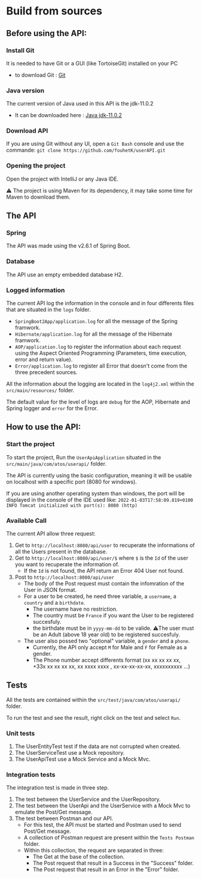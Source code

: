 # Build from sources


## Before using the API:

### Install Git

It is needed to have Git or a GUI (like TortoiseGit) installed on your PC

- to download Git : [Git](https://git-scm.com/downloads)

### Java version

The current version of Java used in this API is the jdk-11.0.2

- It can be downloaded here : [Java jdk-11.0.2](https://www.oracle.com/fr/java/technologies/javase/jdk11-archive-downloads.html)

### Download API

If you are using Git without any UI, open a `Git Bash` console and use the commande:
```git clone https://github.com/fouhetK/userAPI.git```

### Opening the project

Open the project with IntelliJ or any Java IDE.

⚠️ The project is using Maven for its dependency, it may take some time for Maven to download them.


## The API

### Spring

The API was made using the v2.6.1 of Spring Boot.

### Database

The API use an empty embedded database H2.

### Logged information

The current API log the information in the console and in four differents files that are situated in the `logs` folder.
- `SpringBoot2App/application.log` for all the message of the Spring framwork.
- `Hibernate/application.log` for all the message of the Hibernate framwork.
- `AOP/application.log` to register the information about each request using the Aspect Oriented Programming (Parameters, time execution, error and return value).
- `Error/application.log` to register all Error that doesn't come from the three precedent sources.

All the information about the logging are located in the `log4j2.xml` within the `src/main/resources/` folder.

The default value for the level of logs are `debug` for the AOP, Hibernate and Spring logger and `error` for the Error.


## How to use the API:

### Start the project

To start the project, Run the `UserApiApplication` situated in the `src/main/java/com/atos/userapi/` folder.

The API is currently using the basic configuration, meaning it will be usable on localhost with a specific port (8080 for windows).

If you are using another operating system than windows, the port will be displayed in the console of the IDE used like:
```2022-01-03T17:58:09.819+0100 INFO Tomcat initialized with port(s): 8080 (http)```

### Available Call

The current API allow three request:
1. Get to `http://localhost:8080/api/user` to recuperate the informations of all the Users present in the database.
2. Get to `http://localhost:8080/api/user/$` where `$` is the `Id` of the user you want to recuperate the information of.
   - If the `Id` is not found, the API return an Error 404 User not found.
3. Post to `http://localhost:8080/api/user`
   - The body of the Post request must contain the infomration of the User in JSON format.
   - For a user to be created, he need three variable, a `username`, a `country` and a `birthdate`.
     - The username have no restriction.
     - The country must be `France` if you want the User to be registered succesfuly.
     - the birthdate must be in `yyyy-mm-dd` to be valide. ⚠️The user must be an Adult (above 18 year old) to be registered succesfuly.
   - The user also possed two "optional" variable, a `gender` and a `phone`.
     - Currently, the API only accept `M` for Male and `F` for Female as a gender.
     - The Phone number accept differents format (xx xx xx xx xx, +33x xx xx xx xx, xx xxxx xxxx , xx-xx-xx-xx-xx, xxxxxxxxxx ...)


## Tests

All the tests are contained within the `src/test/java/com/atos/userapi/` folder.

To run the test and see the result, right click on the test and select `Run`.

### Unit tests

1. The UserEntityTest test if the data are not corrupted when created.
1. The UserServiceTest use a Mock repository.
2. The UserApiTest use a Mock Service and a Mock Mvc.

### Integration tests

The integration test is made in three step.
1. The test between the UserService and the UserRepository.
2. The test between the UserApi and the UserService with a Mock Mvc to emulate the Post/Get message.
3. The test between Postman and our API.
   - For this test, the API must be started and Postman used to send Post/Get message.
   - A collection of Postman request are present within the `Tests Postman` folder.
   - Within this collection, the request are separated in three:
     - The Get at the base of the collection.
     - The Post request that result in a Success in the "Success" folder.
     - The Post request that result in an Error in the "Error" folder.
